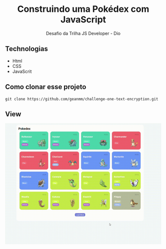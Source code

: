 <h1 align="center">Construindo uma Pokédex com JavaScript</h1>
<p align="center">Desafio da Trilha JS Developer - Dio</p>

## Technologias

- Html
- CSS
- JavaScrit

## Como clonar esse projeto

```
git clone https://github.com/geanmm/challenge-one-text-encryption.git
```

## View

<p align="center">
  <img align="center" src="./assets/images/view.gif" width="1000">
</p>
